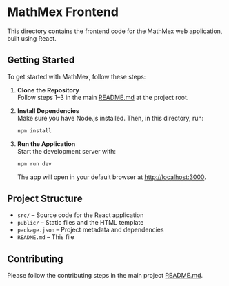 # MathMex Frontend

This directory contains the frontend code for the MathMex web application, built using React.

## Getting Started

To get started with MathMex, follow these steps:

1. **Clone the Repository**  
   Follow steps 1–3 in the main [README.md](../README.md) at the project root.

2. **Install Dependencies**  
   Make sure you have Node.js installed. Then, in this directory, run:
   ```sh
   npm install
   ```

3. **Run the Application**  
   Start the development server with:
   ```sh
   npm run dev
   ```
   The app will open in your default browser at [http://localhost:3000](http://localhost:3000).

## Project Structure

- `src/` – Source code for the React application
- `public/` – Static files and the HTML template
- `package.json` – Project metadata and dependencies
- `README.md` – This file

## Contributing

Please follow the contributing steps in the main project [README.md](../README.md).

